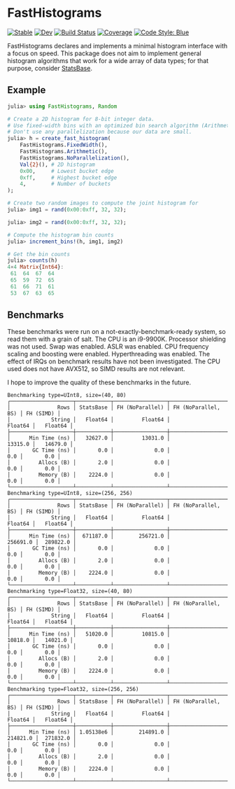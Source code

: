 # FastHistograms

[![Stable](https://img.shields.io/badge/docs-stable-blue.svg)](https://Octogonapus.github.io/FastHistograms.jl/stable)
[![Dev](https://img.shields.io/badge/docs-dev-blue.svg)](https://Octogonapus.github.io/FastHistograms.jl/dev)
[![Build Status](https://github.com/Octogonapus/FastHistograms.jl/workflows/CI/badge.svg)](https://github.com/Octogonapus/FastHistograms.jl/actions)
[![Coverage](https://codecov.io/gh/Octogonapus/FastHistograms.jl/branch/main/graph/badge.svg)](https://codecov.io/gh/Octogonapus/FastHistograms.jl)
[![Code Style: Blue](https://img.shields.io/badge/code%20style-blue-4495d1.svg)](https://github.com/invenia/BlueStyle)

FastHistograms declares and implements a minimal histogram interface with a focus on speed.
This package does not aim to implement general histogram algorithms that work for a wide array of data types; for that
purpose, consider [StatsBase](https://github.com/JuliaStats/StatsBase.jl).

## Example

```julia
julia> using FastHistograms, Random

# Create a 2D histogram for 8-bit integer data.
# Use fixed-width bins with an optimized bin search algorithm (Arithmetic) for fixed-width bins.
# Don't use any parallelization because our data are small.
julia> h = create_fast_histogram(
    FastHistograms.FixedWidth(),
    FastHistograms.Arithmetic(),
    FastHistograms.NoParallelization(),
    Val{2}(), # 2D histogram
    0x00,     # Lowest bucket edge
    0xff,     # Highest bucket edge
    4,        # Number of buckets
);

# Create two random images to compute the joint histogram for
julia> img1 = rand(0x00:0xff, 32, 32);

julia> img2 = rand(0x00:0xff, 32, 32);

# Compute the histogram bin counts
julia> increment_bins!(h, img1, img2)

# Get the bin counts
julia> counts(h)
4×4 Matrix{Int64}:
 61  64  67  64
 65  59  72  65
 61  66  71  61
 53  67  63  65
```

## Benchmarks

These benchmarks were run on a not-exactly-benchmark-ready system, so read them with a grain of salt.
The CPU is an i9-9900K. Processor shielding was not used. Swap was enabled. ASLR was enabled.
CPU frequency scaling and boosting were enabled. Hyperthreading was enabled. The effect of IRQs on benchmark results
have not been investigated. The CPU used does not have AVX512, so SIMD results are not relevant.

I hope to improve the quality of these benchmarks in the future.

```text
Benchmarking type=UInt8, size=(40, 80)
┌────────────────────┬───────────┬─────────────────┬─────────────────────┬───────────┐
│               Rows │ StatsBase │ FH (NoParallel) │ FH (NoParallel, BS) │ FH (SIMD) │
│             String │   Float64 │         Float64 │             Float64 │   Float64 │
├────────────────────┼───────────┼─────────────────┼─────────────────────┼───────────┤
│      Min Time (ns) │   32627.0 │         13031.0 │             13315.0 │   14679.0 │
│       GC Time (ns) │       0.0 │             0.0 │                 0.0 │       0.0 │
│         Allocs (B) │       2.0 │             0.0 │                 0.0 │       0.0 │
│         Memory (B) │    2224.0 │             0.0 │                 0.0 │       0.0 │
└────────────────────┴───────────┴─────────────────┴─────────────────────┴───────────┘
Benchmarking type=UInt8, size=(256, 256)
┌────────────────────┬───────────┬─────────────────┬─────────────────────┬───────────┐
│               Rows │ StatsBase │ FH (NoParallel) │ FH (NoParallel, BS) │ FH (SIMD) │
│             String │   Float64 │         Float64 │             Float64 │   Float64 │
├────────────────────┼───────────┼─────────────────┼─────────────────────┼───────────┤
│      Min Time (ns) │  671187.0 │        256721.0 │            256691.0 │  289822.0 │
│       GC Time (ns) │       0.0 │             0.0 │                 0.0 │       0.0 │
│         Allocs (B) │       2.0 │             0.0 │                 0.0 │       0.0 │
│         Memory (B) │    2224.0 │             0.0 │                 0.0 │       0.0 │
└────────────────────┴───────────┴─────────────────┴─────────────────────┴───────────┘
Benchmarking type=Float32, size=(40, 80)
┌────────────────────┬───────────┬─────────────────┬─────────────────────┬───────────┐
│               Rows │ StatsBase │ FH (NoParallel) │ FH (NoParallel, BS) │ FH (SIMD) │
│             String │   Float64 │         Float64 │             Float64 │   Float64 │
├────────────────────┼───────────┼─────────────────┼─────────────────────┼───────────┤
│      Min Time (ns) │   51020.0 │         10815.0 │             10818.0 │   14021.0 │
│       GC Time (ns) │       0.0 │             0.0 │                 0.0 │       0.0 │
│         Allocs (B) │       2.0 │             0.0 │                 0.0 │       0.0 │
│         Memory (B) │    2224.0 │             0.0 │                 0.0 │       0.0 │
└────────────────────┴───────────┴─────────────────┴─────────────────────┴───────────┘
Benchmarking type=Float32, size=(256, 256)
┌────────────────────┬───────────┬─────────────────┬─────────────────────┬───────────┐
│               Rows │ StatsBase │ FH (NoParallel) │ FH (NoParallel, BS) │ FH (SIMD) │
│             String │   Float64 │         Float64 │             Float64 │   Float64 │
├────────────────────┼───────────┼─────────────────┼─────────────────────┼───────────┤
│      Min Time (ns) │ 1.05138e6 │        214891.0 │            214821.0 │  271832.0 │
│       GC Time (ns) │       0.0 │             0.0 │                 0.0 │       0.0 │
│         Allocs (B) │       2.0 │             0.0 │                 0.0 │       0.0 │
│         Memory (B) │    2224.0 │             0.0 │                 0.0 │       0.0 │
└────────────────────┴───────────┴─────────────────┴─────────────────────┴───────────┘
```
